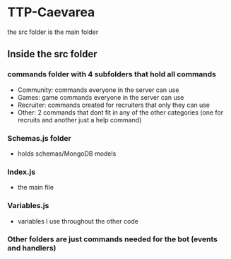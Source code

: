 # TTP-Caevarea
the src folder is the main folder
## Inside the src folder
### commands folder with 4 subfolders that hold all commands
- Community: commands everyone in the server can use
- Games: game commands everyone in the server can use
- Recruiter: commands created for recruiters that only they can use
- Other: 2 commands that dont fit in any of the other categories (one for recruits and another just a help command)
### Schemas.js folder
- holds schemas/MongoDB models
### Index.js
- the main file
### Variables.js
- variables I use throughout the other code


### Other folders are just commands needed for the bot (events and handlers)
